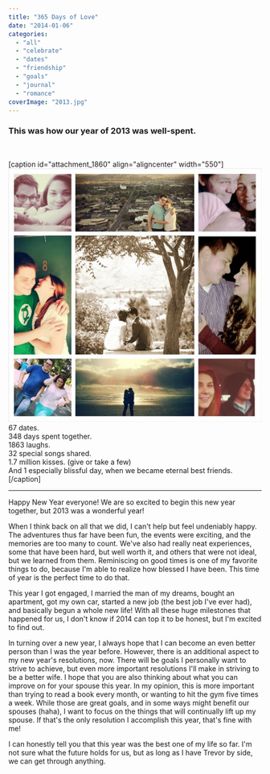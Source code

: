 ```yaml
---
title: "365 Days of Love"
date: "2014-01-06"
categories: 
  - "all"
  - "celebrate"
  - "dates"
  - "friendship"
  - "goals"
  - "journal"
  - "romance"
coverImage: "2013.jpg"
---
```


### This was how our year of 2013 was well-spent.

 

\[caption id="attachment\_1860" align="aligncenter" width="550"\]![2013 marriage collage, marriage helps, relationship advice, relationship help, marriage memories, newlywed memories](images/2013.jpg) 67 dates.  
348 days spent together.  
1863 laughs.  
32 special songs shared.  
1.7 million kisses. (give or take a few)  
And 1 especially blissful day, when we became eternal best friends.\[/caption\]

* * *

Happy New Year everyone! We are so excited to begin this new year together, but 2013 was a wonderful year!

When I think back on all that we did, I can't help but feel undeniably happy. The adventures thus far have been fun, the events were exciting, and the memories are too many to count. We've also had really neat experiences, some that have been hard, but well worth it, and others that were not ideal, but we learned from them. Reminiscing on good times is one of my favorite things to do, because I'm able to realize how blessed I have been. This time of year is the perfect time to do that.

This year I got engaged, I married the man of my dreams, bought an apartment, got my own car, started a new job (the best job I've ever had), and basically begun a whole new life! With all these huge milestones that happened for us, I don't know if 2014 can top it to be honest, but I'm excited to find out.

In turning over a new year, I always hope that I can become an even better person than I was the year before. However, there is an additional aspect to my new year's resolutions, now. There will be goals I personally want to strive to achieve, but even more important resolutions I'll make in striving to be a better wife. I hope that you are also thinking about what you can improve on for your spouse this year. In my opinion, this is more important than trying to read a book every month, or wanting to hit the gym five times a week. While those are great goals, and in some ways might benefit our spouses (haha), I want to focus on the things that will continually lift up my spouse. If that's the only resolution I accomplish this year, that's fine with me!

I can honestly tell you that this year was the best one of my life so far. I'm not sure what the future holds for us, but as long as I have Trevor by side, we can get through anything.

